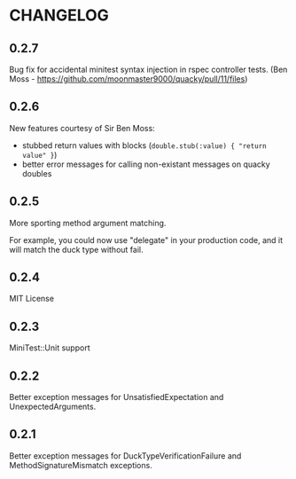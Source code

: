# CHANGELOG

## 0.2.7

Bug fix for accidental minitest syntax injection in rspec controller tests. (Ben Moss - https://github.com/moonmaster9000/quacky/pull/11/files)

## 0.2.6

New features courtesy of Sir Ben Moss:

* stubbed return values with blocks (`double.stub(:value) { "return value" }`)
* better error messages for calling non-existant messages on quacky doubles

## 0.2.5

More sporting method argument matching.

For example, you could now use "delegate" in your production code, and it will match the duck type without fail.

## 0.2.4

MIT License

## 0.2.3

MiniTest::Unit support

## 0.2.2

Better exception messages for UnsatisfiedExpectation and UnexpectedArguments.

## 0.2.1

Better exception messages for DuckTypeVerificationFailure and MethodSignatureMismatch exceptions.
